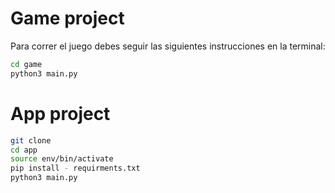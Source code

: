 # Game project

Para correr el juego debes seguir las siguientes instrucciones en la terminal:

```sh
cd game
python3 main.py
```

# App project

```sh
git clone
cd app
source env/bin/activate
pip install - requirments.txt
python3 main.py
```